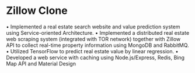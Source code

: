 # Zillow Clone

• Implemented a real estate search website and value prediction system using Service-oriented Architecture.
• Implemented a distributed real estate web scraping system (integrated with TOR network) together with Zillow
API to collect real-time property information using MongoDB and RabbitMQ.
• Utilized TensorFlow to predict real estate value by linear regression.
• Developed a web service with caching using Node.js/Express, Redis, Bing Map API and Material Design
